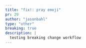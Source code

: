 ```yaml
---
title: "fix!: pray emoji"
pr: 29
author: "jasonbahl"
type: "other"
breaking: true
description: |
  testing breaking change workflow
---
```

